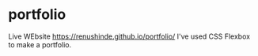 # portfolio
Live WEbsite https://renushinde.github.io/portfolio/
I've used CSS Flexbox to make a portfolio. 
